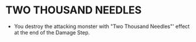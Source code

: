 # TWO THOUSAND NEEDLES

*   You destroy the attacking monster with "Two Thousand Needles"' effect at the end of the Damage Step.
